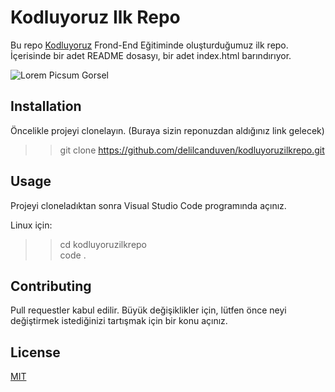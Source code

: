# Kodluyoruz Ilk Repo

Bu repo [Kodluyoruz](https://kodluyoruz.org/) Frond-End Eğitiminde oluşturduğumuz ilk repo. İçerisinde bir adet README dosasyı, bir adet index.html barındırıyor.

![Lorem Picsum Gorsel](https://i.hizliresim.com/5hp7dhs.png)

## Installation

Öncelikle projeyi clonelayın. (Buraya sizin reponuzdan aldığınız link gelecek)

>> git clone https://github.com/delilcanduven/kodluyoruzilkrepo.git

## Usage

Projeyi cloneladıktan sonra Visual Studio Code programında açınız.

Linux için:

>> cd kodluyoruzilkrepo  
code .

## Contributing

Pull requestler kabul edilir. Büyük değişiklikler için, lütfen önce neyi değiştirmek istediğinizi tartışmak için bir konu açınız.

## License

[MIT](https://choosealicense.com/licenses/mit/)
